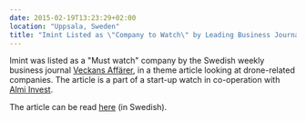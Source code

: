 ```yaml
---
date: 2015-02-19T13:23:29+02:00
location: "Uppsala, Sweden"
title: "Imint Listed as \"Company to Watch\" by Leading Business Journal"
---
```

Imint was listed as a "Must watch" company by the Swedish weekly business journal [Veckans Affärer](http://va.se), in a theme article looking at drone-related companies. The article is a part of a start-up watch in co-operation with [Almi Invest](http://almi.se/almi-invest/about-almi-invest).

The article can be read [here](http://va.se/nyheter/2015/02/19/smarta-dronare) (in Swedish).
<!--more-->
